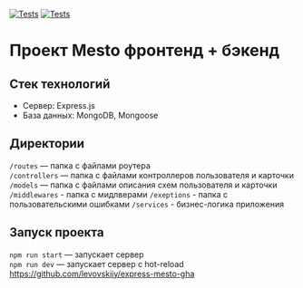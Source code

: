 [![Tests](../../actions/workflows/tests-13-sprint.yml/badge.svg)](../../actions/workflows/tests-13-sprint.yml) [![Tests](../../actions/workflows/tests-14-sprint.yml/badge.svg)](../../actions/workflows/tests-14-sprint.yml)

# Проект Mesto фронтенд + бэкенд

## Стек технологий

- Сервер: Express.js
- База данных: MongoDB, Mongoose

## Директории

`/routes` — папка с файлами роутера  
`/controllers` — папка с файлами контроллеров пользователя и карточки  
`/models` — папка с файлами описания схем пользователя и карточки
`/middlewares` - папка с мидлверами
`/exeptions` - папка с пользовательскими ошибками
`/services` - бизнес-логика приложения

## Запуск проекта

`npm run start` — запускает сервер  
`npm run dev` — запускает сервер с hot-reload
https://github.com/levovskiiy/express-mesto-gha
